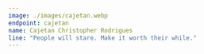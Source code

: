 ```yaml
---
image: ./images/cajetan.webp
endpoint: cajetan
name: Cajetan Christopher Rodrigues
line: "People will stare. Make it worth their while."
---
```

